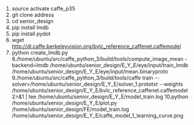 1. source activate caffe_p35
2. git clone address
3. cd senior_design
4. pip install lmdb
5. pip install pydot
6. wget http://dl.caffe.berkeleyvision.org/bvlc_reference_caffenet.caffemodel
7. python create_lmdb.py
8./home/ubuntu/src/caffe_python_3/build/tools/compute_image_mean -backend=lmdb /home/ubuntu/senior_design/E_Y_E/eye/input/train_lmdb /home/ubuntu/senior_design/E_Y_E/eye/input/mean.binaryproto
9./home/ubuntu/src/caffe_python_3/build/tools/caffe train --solver=/home/ubuntu/senior_design/E_Y_E/solver_1.prototxt --weights /home/ubuntu/senior_design/E_Y_E/bvlc_reference_caffenet.caffemodel 2>&1 | tee /home/ubuntu/senior_design/E_Y_E/model_train.log
10.python /home/ubuntu/senior_design/E_Y_E/plot.py /home/ubuntu/senior_design/FE/model_train.log /home/ubuntu/senior_design/E_Y_E/caffe_model_1_learning_curve.png
